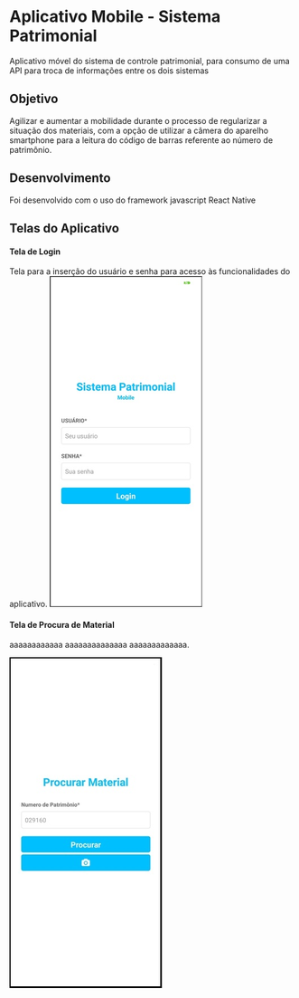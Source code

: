 # Aplicativo Mobile - Sistema Patrimonial

Aplicativo móvel do sistema de controle patrimonial, para consumo de uma API para troca de informações entre os dois sistemas

## Objetivo

Agilizar e aumentar a mobilidade durante o processo de regularizar a situação dos materiais, com a opção de utilizar a câmera do aparelho smartphone para a leitura do código de barras referente ao número de patrimônio.

## Desenvolvimento

Foi desenvolvido com o uso do framework javascript React Native

## Telas do Aplicativo

#### Tela de Login
Tela para a inserção do usuário e senha para acesso às funcionalidades do aplicativo.
![Login](https://github.com/AlissonStochero/app-tcc/blob/master/imagens/login.jpg)

#### Tela de Procura de Material
aaaaaaaaaaaa aaaaaaaaaaaaaa aaaaaaaaaaaaa.

![Login](https://github.com/AlissonStochero/app-tcc/blob/master/imagens/procurarMaterial.jpg)
